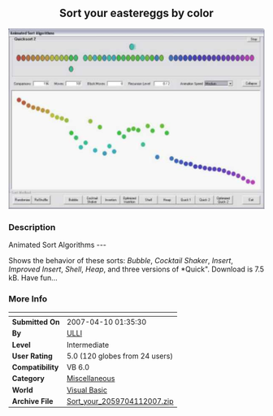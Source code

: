 ﻿<div align="center">

## Sort your eastereggs by color

<img src="PIC2007492055329.JPG">
</div>

### Description

Animated Sort Algorithms ---

Shows the behavior of these sorts: *Bubble*, *Cocktail Shaker*, *Insert*, *Improved Insert*, *Shell*, *Heap*, and three versions of *Quick". Download is 7.5 kB. Have fun...
 
### More Info
 


<span>             |<span>
---                |---
**Submitted On**   |2007-04-10 01:35:30
**By**             |[ULLI](https://github.com/Planet-Source-Code/PSCIndex/blob/master/ByAuthor/ulli.md)
**Level**          |Intermediate
**User Rating**    |5.0 (120 globes from 24 users)
**Compatibility**  |VB 6\.0
**Category**       |[Miscellaneous](https://github.com/Planet-Source-Code/PSCIndex/blob/master/ByCategory/miscellaneous__1-1.md)
**World**          |[Visual Basic](https://github.com/Planet-Source-Code/PSCIndex/blob/master/ByWorld/visual-basic.md)
**Archive File**   |[Sort\_your\_2059704112007\.zip](https://github.com/Planet-Source-Code/ulli-sort-your-eastereggs-by-color__1-68316/archive/master.zip)








